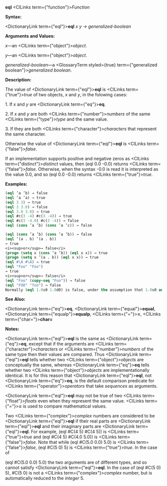 **eql** <ClLinks  term={"function"}><i>Function</i></ClLinks> 



**Syntax:** 



<DictionaryLink  term={"eql"}><b>eql</b></DictionaryLink> *x y → generalized-boolean* 



**Arguments and Values:** 



*x*—an <ClLinks  term={"object"}><i>object</i></ClLinks>. 



*y*—an <ClLinks  term={"object"}><i>object</i></ClLinks>. 



*generalized-boolean*—a <GlossaryTerm styled={true} term={"generalized boolean"}><i>generalized boolean</i></GlossaryTerm>. 



**Description:** 



The value of <DictionaryLink  term={"eql"}><b>eql</b></DictionaryLink> is <ClLinks  term={"true"}><i>true</i></ClLinks> of two objects, *x* and *y*, in the folowing cases: 



1\. If *x* and *y* are <DictionaryLink  term={"eq"}><b>eq</b></DictionaryLink>. 



2\. If *x* and *y* are both <ClLinks  term={"number"}><i>numbers</i></ClLinks> of the same <ClLinks  term={"type"}><i>type</i></ClLinks> and the same value. 



3\. If they are both <ClLinks  term={"character"}><i>characters</i></ClLinks> that represent the same character. 



Otherwise the value of <DictionaryLink  term={"eql"}><b>eql</b></DictionaryLink> is <ClLinks  term={"false"}><i>false</i></ClLinks>. 



If an implementation supports positive and negative zeros as <ClLinks  term={"distinct"}><i>distinct</i></ClLinks> values, then (eql 0.0 -0.0) returns <ClLinks  term={"false"}><i>false</i></ClLinks>. Otherwise, when the syntax -0.0 is read it is interpreted as the value 0.0, and so (eql 0.0 -0.0) returns <ClLinks  term={"true"}><i>true</i></ClLinks>. 



**Examples:**
```lisp
(eql ’a ’b) → false 
(eql ’a ’a) → true 
(eql 3 3) → true 
(eql 3 3.0) → false 
(eql 3.0 3.0) → true 
(eql #c(3 -4) #c(3 -4)) → true 
(eql #c(3 -4.0) #c(3 -4)) → false 
(eql (cons ’a ’b) (cons ’a ’c)) → false 

(eql (cons ’a ’b) (cons ’a ’b)) → false 
(eql ’(a . b) ’(a . b)) 
→ true 
<i><sup>or</sup>→ false</i> 
(progn (setq x (cons ’a ’b)) (eql x x)) → true 
(progn (setq x ’(a . b)) (eql x x)) → true 
(eql #\A #\A) → true 
(eql "Foo" "Foo") 
→ true 
<i><sup>or</sup>→ false</i> 
(eql "Foo" (copy-seq "Foo")) → false 
(eql "FOO" "foo") → false 
Normally (eql 1.0s0 1.0d0) is false, under the assumption that 1.0s0 and 1.0d0 are of distinct data types. However, implementations that do not provide four distinct floating-point formats are permitted to “collapse” the four formats into some smaller number of them; in such an implementation (eql 1.0s0 1.0d0) might be true. 
```
**See Also:** 



<DictionaryLink  term={"eq"}><b>eq</b></DictionaryLink>, <DictionaryLink  term={"equal"}><b>equal</b></DictionaryLink>, <DictionaryLink  term={"equalp"}><b>equalp</b></DictionaryLink>, <ClLinks  term={"="}><b>=</b></ClLinks>, <ClLinks  term={"char="}><b>char=</b></ClLinks> 



**Notes:** 



<DictionaryLink  term={"eql"}><b>eql</b></DictionaryLink> is the same as <DictionaryLink  term={"eq"}><b>eq</b></DictionaryLink>, except that if the arguments are <ClLinks  term={"character"}><i>characters</i></ClLinks> or <ClLinks  term={"number"}><i>numbers</i></ClLinks> of the same type then their values are compared. Thus <DictionaryLink  term={"eql"}><b>eql</b></DictionaryLink> tells whether two <ClLinks  term={"object"}><i>objects</i></ClLinks> are conceptually the same, whereas <DictionaryLink  term={"eq"}><b>eq</b></DictionaryLink> tells whether two <ClLinks  term={"object"}><i>objects</i></ClLinks> are implementationally identical. It is for this reason that <DictionaryLink  term={"eql"}><b>eql</b></DictionaryLink>, not <DictionaryLink  term={"eq"}><b>eq</b></DictionaryLink>, is the default comparison predicate for <ClLinks  term={"operator"}><i>operators</i></ClLinks> that take *sequences* as arguments. 



<DictionaryLink  term={"eql"}><b>eql</b></DictionaryLink> may not be true of two <ClLinks  term={"float"}><i>floats</i></ClLinks> even when they represent the same value. <ClLinks  term={"="}><b>=</b></ClLinks> is used to compare mathematical values. 



Two <ClLinks  term={"complex"}><i>complex</i></ClLinks> numbers are considered to be <DictionaryLink  term={"eql"}><b>eql</b></DictionaryLink> if their real parts are <DictionaryLink  term={"eql"}><b>eql</b></DictionaryLink> and their imaginary parts are <DictionaryLink  term={"eql"}><b>eql</b></DictionaryLink>. For example, (eql #C(4 5) #C(4 5)) is <ClLinks  term={"true"}><i>true</i></ClLinks> and (eql #C(4 5) #C(4.0 5.0)) is <ClLinks  term={"false"}><i>false</i></ClLinks>. Note that while (eql #C(5.0 0.0) 5.0) is <ClLinks  term={"false"}><i>false</i></ClLinks>, (eql #C(5 0) 5) is <ClLinks  term={"true"}><i>true</i></ClLinks>. In the case of 



(eql #C(5.0 0.0) 5.0) the two arguments are of different types, and so cannot satisfy <DictionaryLink  term={"eql"}><b>eql</b></DictionaryLink>. In the case of (eql #C(5 0) 5), #C(5 0) is not a <ClLinks  term={"complex"}><i>complex</i></ClLinks> number, but is automatically reduced to the *integer* 5. 



